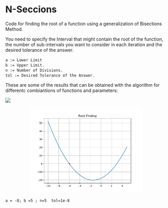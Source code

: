 # N-Seccions
Code for finding the root of a function using a generalization of Bisections Method.

You need to specify the Interval that might contain the root of the function, the number of sub-intervals you want to consider in each iteration and the desired tolerance of the answer. 

```
a := Lower Limit 
b := Upper Limit. 
n := Number of Divisions. 
tol := Desired Tolerance of the Answer. 
```

These are some of the results that can be obtained with the algorithm for differentc combiantions of functions and parameters:

<img src="https://latex.codecogs.com/svg.latex?\Large&space;" />

<p align="center">
  <img src="f1.png" width="350" title="hover text">
</p>

```
a = -8; b =5 ; n=5  tol=1e-8
```



